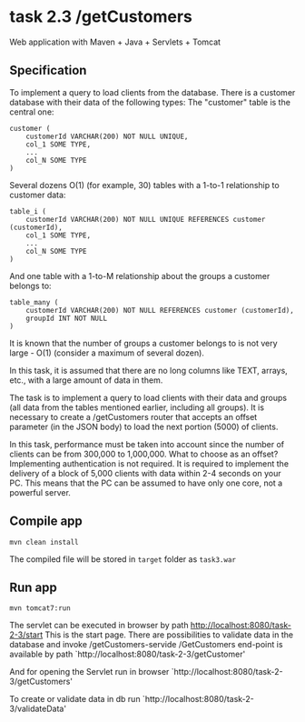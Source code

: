 # task 2.3 /getCustomers
Web application with Maven + Java + Servlets + Tomcat

## Specification

To implement a query to load clients from the database.
There is a customer database with their data of the following types:
The "customer" table is the central one:

```
customer (
    customerId VARCHAR(200) NOT NULL UNIQUE,
    col_1 SOME TYPE,
    ...
    col_N SOME TYPE
)
```
Several dozens O(1) (for example, 30) tables with a 1-to-1 relationship to customer data:

```
table_i (
    customerId VARCHAR(200) NOT NULL UNIQUE REFERENCES customer (customerId),
    col_1 SOME TYPE,
    ...
    col_N SOME TYPE
)
```
And one table with a 1-to-M relationship about the groups a customer belongs to:

```
table_many (
    customerId VARCHAR(200) NOT NULL REFERENCES customer (customerId),
    groupId INT NOT NULL
)
```

It is known that the number of groups a customer belongs to is not very large - O(1) (consider a maximum of several dozen).

In this task, it is assumed that there are no long columns like TEXT, arrays, etc., with a large amount of data in them.

The task is to implement a query to load clients with their data and groups (all data from the tables mentioned earlier, including all groups). It is necessary to create a /getCustomers router that accepts an offset parameter (in the JSON body) to load the next portion (5000) of clients.

In this task, performance must be taken into account since the number of clients can be from 300,000 to 1,000,000. What to choose as an offset? Implementing authentication is not required. It is required to implement the delivery of a block of 5,000 clients with data within 2-4 seconds on your PC. This means that the PC can be assumed to have only one core, not a powerful server.

## Compile app 
```
mvn clean install
```
The compiled file will be stored in `target` folder as `task3.war`

## Run app 
```
mvn tomcat7:run
```

The servlet can be executed in browser by path <a href="http://localhost:8080/task-2-3/start">http://localhost:8080/task-2-3/start</a>
This is the start page. There are possibilities to validate data in the database and invoke /getCustomers-servide
/GetCustomers end-point is available by path  `http://localhost:8080/task-2-3/getCustomer'


And for opening the Servlet run in browser `http://localhost:8080/task-2-3/getCustomers'

To create or validate data in db run `http://localhost:8080/task-2-3/validateData'
